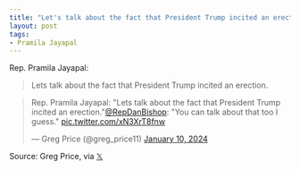 ```yaml
---
title: "Let's talk about the fact that President Trump incited an erection"
layout: post
tags:
- Pramila Jayapal
---
```


Rep. Pramila Jayapal:

> Lets talk about the fact that President Trump incited an erection.

<blockquote class="twitter-tweet"><p lang="en" dir="ltr">Rep. Pramila Jayapal: &quot;Lets talk about the fact that President Trump incited an erection.&quot;<a href="https://twitter.com/RepDanBishop?ref_src=twsrc%5Etfw">@RepDanBishop</a>: &quot;You can talk about that too I guess.&quot; <a href="https://t.co/xN3XrT8fnw">pic.twitter.com/xN3XrT8fnw</a></p>&mdash; Greg Price (@greg_price11) <a href="https://twitter.com/greg_price11/status/1745114558656643385?ref_src=twsrc%5Etfw">January 10, 2024</a></blockquote> <script async src="https://platform.twitter.com/widgets.js" charset="utf-8"></script>

Source: Greg Price, via [𝕏](https://x.com)

